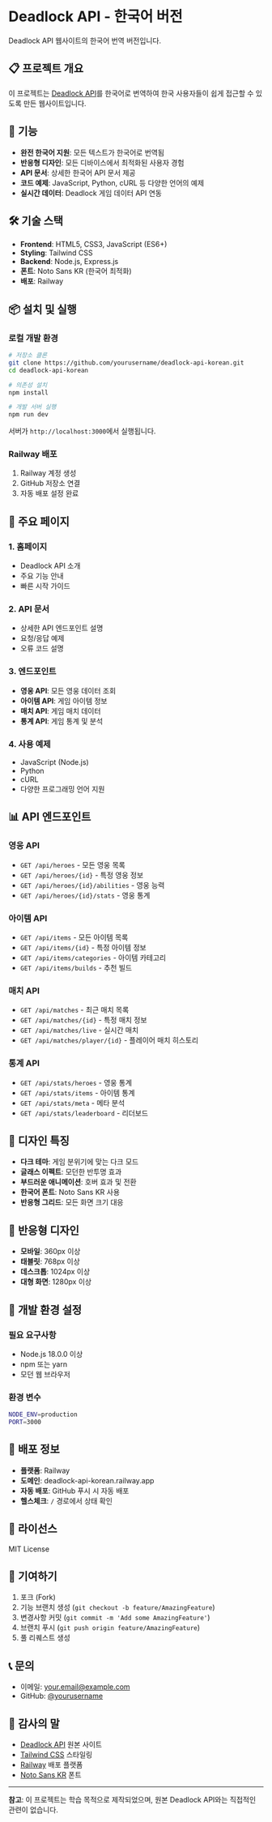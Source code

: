 # Deadlock API - 한국어 버전

Deadlock API 웹사이트의 한국어 번역 버전입니다.

## 📋 프로젝트 개요

이 프로젝트는 [Deadlock API](https://deadlock-api.com/)를 한국어로 번역하여 한국 사용자들이 쉽게 접근할 수 있도록 만든 웹사이트입니다.

## 🚀 기능

- **완전 한국어 지원**: 모든 텍스트가 한국어로 번역됨
- **반응형 디자인**: 모든 디바이스에서 최적화된 사용자 경험
- **API 문서**: 상세한 한국어 API 문서 제공
- **코드 예제**: JavaScript, Python, cURL 등 다양한 언어의 예제
- **실시간 데이터**: Deadlock 게임 데이터 API 연동

## 🛠️ 기술 스택

- **Frontend**: HTML5, CSS3, JavaScript (ES6+)
- **Styling**: Tailwind CSS
- **Backend**: Node.js, Express.js
- **폰트**: Noto Sans KR (한국어 최적화)
- **배포**: Railway

## 📦 설치 및 실행

### 로컬 개발 환경

```bash
# 저장소 클론
git clone https://github.com/yourusername/deadlock-api-korean.git
cd deadlock-api-korean

# 의존성 설치
npm install

# 개발 서버 실행
npm run dev
```

서버가 `http://localhost:3000`에서 실행됩니다.

### Railway 배포

1. Railway 계정 생성
2. GitHub 저장소 연결
3. 자동 배포 설정 완료

## 🎯 주요 페이지

### 1. 홈페이지
- Deadlock API 소개
- 주요 기능 안내
- 빠른 시작 가이드

### 2. API 문서
- 상세한 API 엔드포인트 설명
- 요청/응답 예제
- 오류 코드 설명

### 3. 엔드포인트
- **영웅 API**: 모든 영웅 데이터 조회
- **아이템 API**: 게임 아이템 정보
- **매치 API**: 게임 매치 데이터
- **통계 API**: 게임 통계 및 분석

### 4. 사용 예제
- JavaScript (Node.js)
- Python
- cURL
- 다양한 프로그래밍 언어 지원

## 📊 API 엔드포인트

### 영웅 API
- `GET /api/heroes` - 모든 영웅 목록
- `GET /api/heroes/{id}` - 특정 영웅 정보
- `GET /api/heroes/{id}/abilities` - 영웅 능력
- `GET /api/heroes/{id}/stats` - 영웅 통계

### 아이템 API
- `GET /api/items` - 모든 아이템 목록
- `GET /api/items/{id}` - 특정 아이템 정보
- `GET /api/items/categories` - 아이템 카테고리
- `GET /api/items/builds` - 추천 빌드

### 매치 API
- `GET /api/matches` - 최근 매치 목록
- `GET /api/matches/{id}` - 특정 매치 정보
- `GET /api/matches/live` - 실시간 매치
- `GET /api/matches/player/{id}` - 플레이어 매치 히스토리

### 통계 API
- `GET /api/stats/heroes` - 영웅 통계
- `GET /api/stats/items` - 아이템 통계
- `GET /api/stats/meta` - 메타 분석
- `GET /api/stats/leaderboard` - 리더보드

## 🎨 디자인 특징

- **다크 테마**: 게임 분위기에 맞는 다크 모드
- **글래스 이펙트**: 모던한 반투명 효과
- **부드러운 애니메이션**: 호버 효과 및 전환
- **한국어 폰트**: Noto Sans KR 사용
- **반응형 그리드**: 모든 화면 크기 대응

## 📱 반응형 디자인

- **모바일**: 360px 이상
- **태블릿**: 768px 이상
- **데스크톱**: 1024px 이상
- **대형 화면**: 1280px 이상

## 🔧 개발 환경 설정

### 필요 요구사항
- Node.js 18.0.0 이상
- npm 또는 yarn
- 모던 웹 브라우저

### 환경 변수
```bash
NODE_ENV=production
PORT=3000
```

## 🚀 배포 정보

- **플랫폼**: Railway
- **도메인**: deadlock-api-korean.railway.app
- **자동 배포**: GitHub 푸시 시 자동 배포
- **헬스체크**: `/` 경로에서 상태 확인

## 📄 라이선스

MIT License

## 🤝 기여하기

1. 포크 (Fork)
2. 기능 브랜치 생성 (`git checkout -b feature/AmazingFeature`)
3. 변경사항 커밋 (`git commit -m 'Add some AmazingFeature'`)
4. 브랜치 푸시 (`git push origin feature/AmazingFeature`)
5. 풀 리퀘스트 생성

## 📞 문의

- 이메일: your.email@example.com
- GitHub: [@yourusername](https://github.com/yourusername)

## 🙏 감사의 말

- [Deadlock API](https://deadlock-api.com/) 원본 사이트
- [Tailwind CSS](https://tailwindcss.com/) 스타일링
- [Railway](https://railway.app/) 배포 플랫폼
- [Noto Sans KR](https://fonts.google.com/noto/specimen/Noto+Sans+KR) 폰트

---

**참고**: 이 프로젝트는 학습 목적으로 제작되었으며, 원본 Deadlock API와는 직접적인 관련이 없습니다.